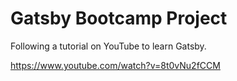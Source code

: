 # Gatsby Bootcamp Project

Following a tutorial on YouTube to learn Gatsby.

https://www.youtube.com/watch?v=8t0vNu2fCCM